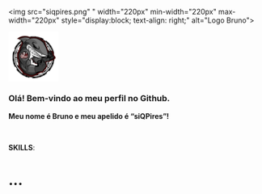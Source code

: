 <img src="siqpires.png" " width="220px" min-width="220px" max-width="220px" style="display:block; text-align: right;" alt="Logo Bruno">

<img src="saquasoftware.png" width="98px" min-width="98px" max-width="98px" style="display:block; text-align: right;">
<div/>
<h3>Olá! Bem-vindo ao meu perfil no Github.</h3>
<p><strong>Meu nome é Bruno e meu apelido é “siQPires”!</strong></p>

</br>

<p><strong>SKILLS</strong>:</p>

<h1><strong>...</strong></h1>

<br>
